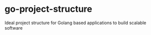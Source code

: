 # go-project-structure
Ideal project structure for Golang based applications to build scalable software
